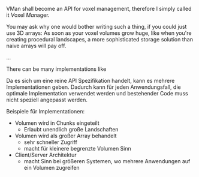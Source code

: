 <!-- 
.. title: Voxel Manager
.. slug: vman
.. date: 05/30/2014 10:53:19 PM UTC+02:00
.. tags: vman
.. link: 
.. description: 
.. type: text
.. image: /todo.png
-->

VMan shall become an API for voxel management,
therefore I simply called it *V*oxel *Man*ager.

You may ask why one would bother writing such a thing,
if you could just use 3D arrays:
As soon as your voxel volumes grow huge,
like when you're creating procedural landscapes,
a more sophisticated storage solution than naive arrays will pay off.

...

There can be many implementations
like 

Da es sich um eine reine API Spezifikation handelt,
kann es mehrere Implementationen geben.
Dadurch kann für jeden Anwendungsfall, die optimale Implementation
verwendet werden und bestehender Code muss nicht speziell angepasst werden.

Beispiele für Implementationen:
- Volumen wird in Chunks eingeteilt
  - Erlaubt unendlich große Landschaften
- Volumen wird als großer Array behandelt
  - sehr schneller Zugriff
  - macht für kleinere begrenzte Volumen Sinn
- Client/Server Architektur
  - macht Sinn bei größeren Systemen, wo mehrere Anwendungen auf ein Volumen zugreifen
